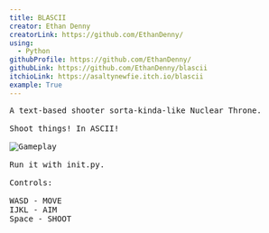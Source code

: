 ```yaml
---
title: BLASCII
creator: Ethan Denny
creatorLink: https://github.com/EthanDenny/
using:
  - Python
githubProfile: https://github.com/EthanDenny/
githubLink: https://github.com/EthanDenny/blascii
itchioLink: https://asaltynewfie.itch.io/blascii
example: True
---
```

<pre>A text-based shooter sorta-kinda-like Nuclear Throne.

Shoot things! In ASCII!

<img alt="Gameplay" src="/winter2023/assets/submissions/blascii/gameplay.png" />

Run it with init.py.

Controls:

WASD - MOVE
IJKL - AIM
Space - SHOOT
</pre>
